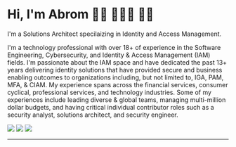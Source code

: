 # Hi, I'm Abrom 👋🏾 👨🏾‍💻 💪🏾

I'm a Solutions Architect specilaizing in Identity and Access Management. 


I'm a technology professional with over 18+ of experience in the Software Engineering, Cybersecurity, and Identity & Access Management (IAM) fields. I'm passionate about the IAM space and have dedicated the past 13+ years delivering identity solutions that have provided secure and business enabling outcomes to organizations including, but not limited to, IGA, PAM, MFA, & CIAM. My experience spans across the financial services, consumer cyclical, professional services, and technology industries. Some of my experiences include leading diverse & global teams, managing multi-million dollar budgets, and having critical individual contributor roles such as a security analyst, solutions architect, and security engineer.

<a href="https://authn.cc/@abrom" target="_blank"> <img src="https://badgen.net/badge/icon/Mastodon/purple?icon=mastodon&label"></a>
<a href="https://twitter.com/iamAbrom" target="_blank"> <img src="https://badgen.net/badge/icon/Twitter?icon=twitter&label"></a>
<a href="https://www.buymeacoffee.com/abrom" target="_blank"> <img src="https://badgen.net/badge/icon/buymeacoffee/yellow?icon=buymeacoffee&label"></a>

---
[comment]: <> (<img align="center" src="https://github-readme-stats.vercel.app/api?username=iamabrom&show_icons=true&count_private=true">)
[comment]: <> (<img align="center" src="https://github-readme-stats.vercel.app/api/top-langs/?username=iamabrom&hide=css">)
